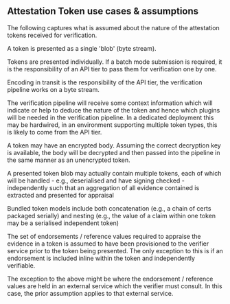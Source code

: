 ## Attestation Token use cases & assumptions

The following captures what is assumed about the nature of the attestation tokens received for verification.

A token is presented as a single 'blob' (byte stream).

Tokens are presented individually. If a batch mode submission is required, it is the responsibility of an API tier to pass them for verification one by one.

Encoding in transit is the responsibility of the API tier, the verification pipeline works on a byte stream.

The verification pipeline will receive some context information which will indicate or help to deduce the nature of the token and hence which plugins will be needed in the verification pipeline. In a dedicated deployment this may be hardwired, in an environment supporting multiple token types, this is likely to come from the API tier.

A token may have an encrypted body. Assuming the correct decryption key is available, the body will be decrypted and then passed into the pipeline in the same manner as an unencrypted token.

A presented token blob may actually contain multiple tokens, each of which will be handled - e.g., deserialised and have signing checked - independently such that an aggregation of all evidence contained is extracted and presented for appraisal

Bundled token models include both concatenation (e.g., a chain of certs packaged serially) and nesting (e.g., the value of a claim within one token may be a serialised independent token)

The set of endorsements / reference values required to appraise the evidence in a token is assumed to have been provisioned to the verifier service prior to the token being presented. The only exception to this is if an endorsement is included inline within the token and independently verifiable.

The exception to the above might be where the endorsement / reference values are held in an external service which the verifier must consult. In this case, the prior assumption applies to that external service.
